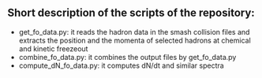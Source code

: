 ## Short description of the scripts of the repository:

- get_fo_data.py:        it reads the hadron data in the smash collision files and
                         extracts the position and the momenta of selected hadrons
                         at chemical and kinetic freezeout
- combine_fo_data.py:    it combines the output files by get_fo_data.py
- compute_dN_fo_data.py: it computes dN/dt and similar spectra
